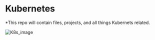 # Kubernetes

*This repo will contain files, projects, and all things Kubernets related.

![K8s_image](https://user-images.githubusercontent.com/91057035/211159003-d241ced2-3678-4284-9ff1-58c3167e9655.png)
